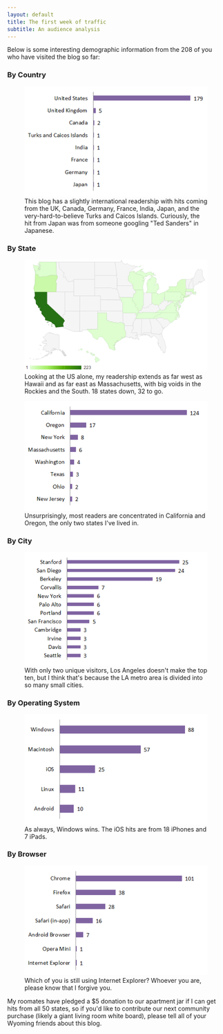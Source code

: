 ```yaml
---
layout: default
title: The first week of traffic
subtitle: An audience analysis
---
```


<p>Below is some interesting demographic information from the 208 of you who have visited the blog so far:</p>


<h3>By Country</h3>
<figure>
<img src="img/traffic-by-country.png" />
<figcaption>
This blog has a slightly international readership with hits coming from the UK, Canada, Germany, France, India, Japan, and the very-hard-to-believe Turks and Caicos Islands. Curiously, the hit from Japan was from someone googling "Ted Sanders" in Japanese.
</figcaption>
</figure>


<h3>By State</h3>
<figure>
<img src="img/traffic-map-of-the-usa.png" />
<figcaption>
Looking at the US alone, my readership extends as far west as Hawaii and as far east as Massachusetts, with big voids in the Rockies and the South. 18 states down, 32 to go.
</figcaption>
</figure>


<figure>
<img src="img/traffic-by-state.png" />
<figcaption>
Unsurprisingly, most readers are concentrated in California and Oregon, the only two states I've lived in.
</figcaption>
</figure>


<h3>By City</h3>
<figure>
<img src="img/traffic-by-city.png" />
<figcaption>
With only two unique visitors, Los Angeles doesn't make the top ten, but I think that's because the LA metro area is divided into so many small cities.
</figcaption>
</figure>


<h3>By Operating System</h3>
<figure>
<img src="img/traffic-by-OS.png" />
<figcaption>
As always, Windows wins. The iOS hits are from 18 iPhones and 7 iPads.
</figcaption>
</figure>


<h3>By Browser</h3>
<figure>
<img src="img/traffic-by-browser.png" />
<figcaption>
Which of you is still using Internet Explorer? Whoever you are, please know that I forgive you.
</figcaption>
</figure>



<p>My roomates have pledged a $5 donation to our apartment jar if I can get hits from all 50 states, so if you'd like to contribute our next community purchase (likely a giant living room white board), please tell all of your Wyoming friends about this blog.</p>

